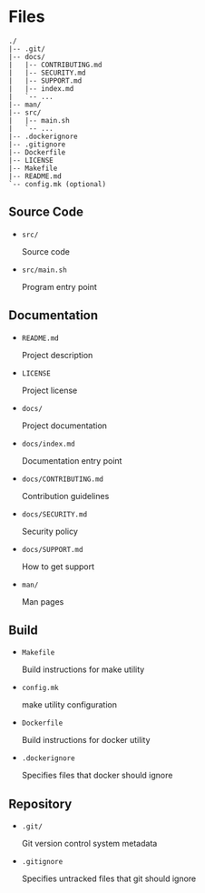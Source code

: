Files
=====

    ./
    |-- .git/
    |-- docs/
    |   |-- CONTRIBUTING.md
    |   |-- SECURITY.md
    |   |-- SUPPORT.md
    |   |-- index.md
    |   `-- ...
    |-- man/
    |-- src/
    |   |-- main.sh
    |   `-- ...
    |-- .dockerignore
    |-- .gitignore
    |-- Dockerfile
    |-- LICENSE
    |-- Makefile
    |-- README.md
    `-- config.mk (optional)


Source Code
-----------

- `src/`

  Source code

- `src/main.sh`

  Program entry point


Documentation
-------------

- `README.md`

  Project description

- `LICENSE`

  Project license

- `docs/`

  Project documentation

- `docs/index.md`

  Documentation entry point

- `docs/CONTRIBUTING.md`

  Contribution guidelines

- `docs/SECURITY.md`

  Security policy

- `docs/SUPPORT.md`

  How to get support

- `man/`

  Man pages


Build
-----

- `Makefile`

  Build instructions for make utility

- `config.mk`

  make utility configuration

- `Dockerfile`

  Build instructions for docker utility

- `.dockerignore`

  Specifies files that docker should ignore


Repository
----------

- `.git/`

  Git version control system metadata

- `.gitignore`

  Specifies untracked files that git should ignore
